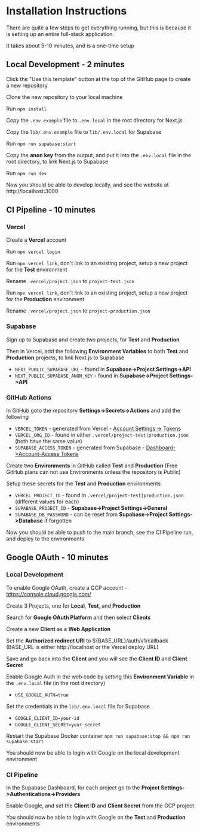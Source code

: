# Installation Instructions

There are quite a few steps to get everything running, but this is because it is setting up an entire full-stack application.

It takes about 5-10 minutes, and is a one-time setup

## Local Development - 2 minutes

Click the "Use this template" button at the top of the GitHub page to create a new repository

Clone the new repository to your local machine

Run `npm install`

Copy the `.env.example` file to `.env.local` in the root directory for Next.js

Copy the `lib/.env.example` file to `lib/.env.local` for Supabase

Run `npm run supabase:start`

Copy the **anon key** from the output, and put it into the `.env.local` file in the root directory, to link Next.js to Supabase

Run `npm run dev`

Now you should be able to develop locally, and see the website at http://localhost:3000

## CI Pipeline - 10 minutes

### Vercel

Create a **Vercel** account

Run `npx vercel login`

Run `npx vercel link`, don't link to an existing project, setup a new project for the **Test** environment

Rename `.vercel/project.json` to `project-test.json`

Run `npx vercel link`, don't link to an existing project, setup a new project for the **Production** environment

Rename `.vercel/project.json` to `project-production.json`

### Supabase

Sign up to Supabase and create two projects, for **Test** and **Production**

Then in Vercel, add the following **Environment Variables** to both **Test** and **Production** projects, to link Next.js to Supabase
  
- `NEXT_PUBLIC_SUPABASE_URL` - found in **Supabase->Project Settings->API**
- `NEXT_PUBLIC_SUPABASE_ANON_KEY` - found in **Supabase->Project Settings->API**

### GitHub Actions

In GitHub goto the repository **Settings->Secrets->Actions** and add the following
  
- `VERCEL_TOKEN` - generated from Vercel - [Account Settings → Tokens](https://vercel.com/account/tokens)
- `VERCEL_ORG_ID` - found in either `.vercel/project-test|production.json` (both have the same value)
- `SUPABASE_ACCESS_TOKEN` - generated from Supabase - [Dashboard->Account-Access Tokens](https://supabase.com/dashboard/account/tokens)

Create two **Environments** in GitHub called **Test** and **Production**
(Free GitHub plans can not use Environments unless the repository is Public)

Setup these secrets for the **Test** and **Production** environments
  
- `VERCEL_PROJECT_ID` - found in `.vercel/project-test|production.json` (different values for each)
- `SUPABASE_PROJECT_ID` - **Supabase->Project Settings->General**
- `SUPABASE_DB_PASSWORD` - can be reset from **Supabase->Project Settings->Database** if forgotten

Now you should be able to push to the main branch, see the CI Pipeline run, and deploy to the environments

## Google OAuth - 10 minutes

### Local Development

To enable Google OAuth, create a GCP account - https://console.cloud.google.com/

Create 3 Projects, one for **Local**, **Test**, and **Production**

Search for **Google OAuth Platform** and then select **Clients**

Create a new **Client** as a **Web Application**

Set the **Authorized redirect URI** to ${BASE_URL}/auth/v1/callback (BASE_URL is either http://localhost or the Vercel deploy URL)

Save and go back into the **Client** and you will see the **Client ID** and **Client Secret**

Enable Google Auth in the web code by setting this **Environment Variable** in the `.env.local` file (in the root directory)

- `USE_GOOGLE_AUTH=true`

Set the credentials in the `lib/.env.local` file for Supabase

- `GOOGLE_CLIENT_ID=your-id`
- `GOOGLE_CLIENT_SECRET=your-secret`

Restart the Supabase Docker container `npm run supabase:stop && npm run supabase:start`

You should now be able to login with Google on the local development environment

### CI Pipeline

In the Supabase Dashboard, for each project go to the **Project Settings->Authentications->Providers**

Enable Google, and set the **Client ID** and **Client Secret** from the GCP project

You should now be able to login with Google on the **Test** and **Production** environments 